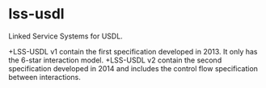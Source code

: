lss-usdl
========

Linked Service Systems for USDL.

+LSS-USDL v1 contain the first specification developed in 2013. It only has the 6-star interaction model. 
+LSS-USDL v2 contain the second specification developed in 2014 and includes the control flow specification between interactions.

